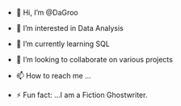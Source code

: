 - 👋 Hi, I’m @DaGroo
- 👀 I’m interested in Data Analysis
- 🌱 I’m currently learning SQL
- 💞️ I’m looking to collaborate on various projects
- 📫 How to reach me ...

- ⚡ Fun fact: ...I am a Fiction Ghostwriter. 

<!---
DaGroo/DaGroo is a ✨ special ✨ repository because its `README.md` (this file) appears on your GitHub profile.
You can click the Preview link to take a look at your changes.
--->
